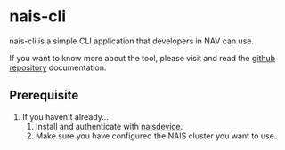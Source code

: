 # nais-cli

nais-cli is a simple CLI application that developers in NAV can use.

If you want to know more about the tool, please visit and read
the [github repository](https://github.com/nais/nais-cli) documentation.

## Prerequisite

1. If you haven't already...
    1. Install and authenticate with [naisdevice](../device/install.md).
    2. Make sure you have configured the NAIS cluster you want to use.

